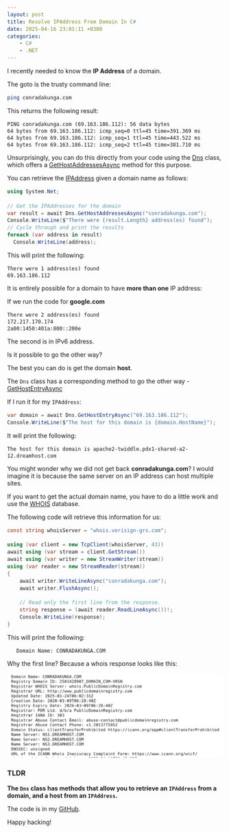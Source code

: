 ```yaml
---
layout: post
title: Resolve IPAddress From Domain In C#
date: 2025-04-16 23:01:11 +0300
categories:
    - C#
    - .NET
---
```


I recently needed to know the **IP Address** of a domain.

The goto is the trusty command line:

```bash
ping conradakunga.com
```

This returns the following result:

```plaintext
PING conradakunga.com (69.163.186.112): 56 data bytes
64 bytes from 69.163.186.112: icmp_seq=0 ttl=45 time=391.369 ms
64 bytes from 69.163.186.112: icmp_seq=1 ttl=45 time=443.522 ms
64 bytes from 69.163.186.112: icmp_seq=2 ttl=45 time=381.710 ms
```

Unsurprisingly, you can do this directly from your code using the [Dns](https://learn.microsoft.com/en-us/dotnet/api/system.net.dns?view=net-9.0) class, which offers a [GetHostAddressesAsync](https://learn.microsoft.com/en-us/dotnet/api/system.net.dns.gethostaddresses?view=net-9.0#system-net-dns-gethostaddresses(system-string)) method for this purpose.

You can retrieve the [IPAddress](https://learn.microsoft.com/en-us/dotnet/api/system.net.ipaddress?view=net-9.0) given a domain name as follows:

```c#
using System.Net;

// Get the IPAddresses for the domain
var result = await Dns.GetHostAddressesAsync("conradakunga.com");
Console.WriteLine($"There were {result.Length} address(es) found");
// Cycle through and print the results
foreach (var address in result)
  Console.WriteLine(address);
```

This will print the following:

```plaintext
There were 1 address(es) found
69.163.186.112
```

It is entirely possible for a domain to have **more than one** IP address:

If we run the code for **google.com**

```plaintexts
There were 2 address(es) found
172.217.170.174
2a00:1450:401a:800::200e
```

The second is in IPv6 address.

Is it possible to go the other way?

The best you can do is get the domain **host**.

The `Dns` class has a corresponding method to go the other way - [GetHostEntryAsync](https://learn.microsoft.com/en-us/dotnet/api/system.net.dns.gethostentryasync?view=net-9.0)

If I run it for my `IPAddress`:

```c#
var domain = await Dns.GetHostEntryAsync("69.163.186.112");
Console.WriteLine($"The host for this domain is {domain.HostName}");
```

It will print the following:

```plaintext
The host for this domain is apache2-twiddle.pdx1-shared-a2-12.dreamhost.com
```

You might wonder why we did not get back **conradakunga.com**? I would imagine it is because the same server on an IP address can host multiple sites.

If you want to get the actual domain name, you have to do a little work and use the [WHOIS](https://en.wikipedia.org/wiki/WHOIS) database.

The following code will retrieve this information for us:

```c#
const string whoisServer = "whois.verisign-grs.com";

using (var client = new TcpClient(whoisServer, 43))
await using (var stream = client.GetStream())
await using (var writer = new StreamWriter(stream))
using (var reader = new StreamReader(stream))
{
    await writer.WriteLineAsync("conradakunga.com");
    await writer.FlushAsync();

    // Read only the first line from the response.
    string response = (await reader.ReadLineAsync())!;
    Console.WriteLine(response);
}
```

This will print the following:

```plaintext
   Domain Name: CONRADAKUNGA.COM
```

Why the first line? Because a whois response looks like this:

![WhoisResponse](../images/2025/04/WhoisResponse.png)

### TLDR

**The `Dns` class has methods that allow you to retrieve an `IPAddress` from a domain, and a host from an `IPAddress`.**

The code is in my [GitHub](https://github.com/conradakunga/BlogCode/tree/master/2025-04-16%20-%20DNS).

Happy hacking!

